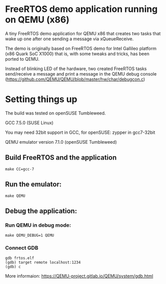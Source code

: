# FreeRTOS demo application running on QEMU (x86)

A tiny FreeRTOS demo application for QEMU x86
that creates two tasks that wake up one after one sending 
a message via xQueueReceive.

The demo is originally based on FreeRTOS demo for Intel Gallileo 
platform (x86 Quark SoC X1000) that is, with some tweaks and tricks, 
has been ported to QEMU.

Instead of blinking LED of the hardware, two created FreeRTOS tasks
send/receive a message and print a message in the QEMU debug console 
(https://github.com/QEMU/QEMU/blob/master/hw/char/debugcon.c)


# Setting things up

The build was tested on openSUSE Tumbleweed.

GCC 7.5.0 (SUSE Linux)

You may need 32bit support in GCC, for openSUSE: 
    zypper in gcc7-32bit

QEMU emulator version 7.1.0 (openSUSE Tumbleweed)


## Build FreeRTOS and the application
    make CC=gcc-7

## Run the emulator:
    make QEMU

## Debug the application:
### Run QEMU in debug mode:
    make QEMU_DEBUG=1 QEMU

### Connect GDB
    gdb frtos.elf
    (gdb) target remote localhost:1234
    (gdb) c

More informaion: https://QEMU-project.gitlab.io/QEMU/system/gdb.html